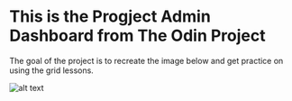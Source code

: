 # This is the Progject Admin Dashboard from The Odin Project

The goal of the project is to recreate the image below and get practice on using
the grid lessons.

![alt text](https://cdn.statically.io/gh/TheOdinProject/curriculum/43cc6ab69fdfbef40d431a65677d2144668930ac/intermediate_html_css/grid/project_admin_dashboard/imgs/dashboard-project.png)
